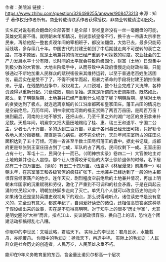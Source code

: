 作者：美院派
链接：https://www.zhihu.com/question/326499255/answer/908473213
来源：知乎
著作权归作者所有。商业转载请联系作者获得授权，非商业转载请注明出处。

实名反对说有机会翻盘的全部答案！是全部！崇祯皇帝没有一丝一毫翻盘的可能，英雄史观要不得。就明朝末年那情况，别说崇祯皇帝不行，换千古一帝唐太宗李世民来，再给他配一整套贞观年间的宰相班子，都没法翻盘，大势已去，最多只能苟延残喘，多存续几十年。中国古代的封建王朝到了中后期就走向不可逆转的衰亡之路，其根本原因，就是土地兼并的情况已经严重到不可挽救的程度。农业社会的生产力发展水平十分有限，长时间的太平就会导致阶级固化，财富（土地）日渐集中到极少数的大官僚、大地主阶级手中，从而导致中央政府慢慢走向财政枯竭，只能够通过不断地加重人民群众的赋税徭役来其维持运转，以至于普通老百姓生活困苦，最后实在是受不了了，不得不揭竿而起，用暴力革命的手段将封建王朝推倒重来。于是，在残酷的战争中，政权易主，人口锐减，整个社会完成了大洗牌，各种资源得以重新分配。兴衰成败，周而复始。这就是所谓的历史周期律。既然如此，那么，到了明朝后期，土地兼并已经严重到什么程度了呢？明朝后期，皇族对土地的贪婪达到了极点，就连远离京城的长江沿岸都密布皇家田庄。藩王占田的情况也是空前绝后。万历年间，明神宗就给河南的福王赏赐了两百万亩田，是两百万亩！搞到最后，河南的土地不够赏，还把山东，乃至千里之外的湖广地区的良田拿来补足数。天启年间，明熹宗又把大量田地赐给了桂、惠、瑞三王和遂平、宁国二公主，少者七八十万亩，多的达到三百万亩，以至于各州县已经无田可拨，只好勒令各地人民分摊银租，简直是丧心病狂。据不完全统计，天启年间宗室所占的庄田总面积达到了五十万倾。河南一省甚至半数土田尽归藩王的囊中。据史书记载，成都府更是夸张到王室庄田占到了七成，军队的占了两成，民间仅剩下一成。王室庄田占有十七，军屯十二，民间仅十一而已。（《明神宗实录》卷四二一）大官僚地主对土地的兼并也让人震惊。那个让人恨得咬牙切齿的大学士徐阶退休的时候，名下居然有二十四万亩田。（徐阶）有田二十四万亩。（伍袁萃《林居漫录》前集卷一）明朝末年，在宗室藩王和各级官僚的疯狂扩张下，土地兼并已经达到了一般的地主都很容易倾家荡产的地步。连年天灾，剧烈程度空前绝后的土地兼并情况，再加上明朝末年国家的沉重赋税和劳役，激化了严重到不可调和的社会矛盾，于是在风起云涌的农民起义中，明朝加快脚步走向了灭亡。单凭几个人就可以改变历史的走向？如果诸位还是坚持英雄史观视角下的观点，那么说得难听点，诸位读史书是没有意义的，完全没有意义。都这年纪了，自诩爱好读史的诸位，还相信高赞答案这种基于假设编出来的故事，实在是不见得高明啊。对于知乎上的很多“历史学家”，尤其是明史圈的“大神”而言，指点江山、妄议朝政很容易，换自己上的话，恐怕连个团建活动都搞得乱七八糟。


你眼中的李世民：文韬武略，君临天下。
实际上的李世民：君舟民水，水能载舟，亦能覆舟。
你眼中的毛润之：拯救天下，再造中华。
实际上的毛润之：人民群众是社会历史的创造者。人民万岁，人民英雄永垂不朽。



能印在9年义务教育里的东西，含金量比诺贝尔都高一个层次







